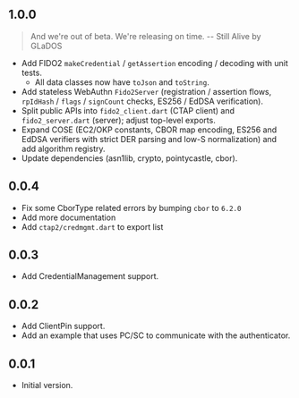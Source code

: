 ## 1.0.0

> And we're out of beta. We're releasing on time. -- Still Alive by GLaDOS

- Add FIDO2 `makeCredential` / `getAssertion` encoding / decoding with unit tests.
  - All data classes now have `toJson` and `toString`.
- Add stateless WebAuthn `Fido2Server` (registration / assertion flows, `rpIdHash` / `flags` / `signCount` checks, ES256 / EdDSA verification).
- Split public APIs into `fido2_client.dart` (CTAP client) and `fido2_server.dart` (server); adjust top-level exports.
- Expand COSE (EC2/OKP constants, CBOR map encoding, ES256 and EdDSA verifiers with strict DER parsing and low-S normalization) and add algorithm registry.
- Update dependencies (asn1lib, crypto, pointycastle, cbor).

## 0.0.4

- Fix some CborType related errors by bumping `cbor` to `6.2.0`
- Add more documentation
- Add `ctap2/credmgmt.dart` to export list

## 0.0.3

- Add CredentialManagement support.

## 0.0.2

- Add ClientPin support.
- Add an example that uses PC/SC to communicate with the authenticator.

## 0.0.1

- Initial version.
